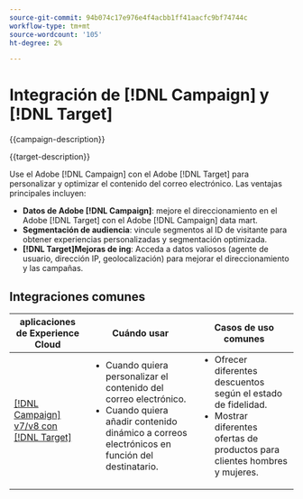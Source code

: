 ```yaml
---
source-git-commit: 94b074c17e976e4f4acbb1ff41aacfc9bf74744c
workflow-type: tm+mt
source-wordcount: '105'
ht-degree: 2%

---
```



# Integración de [!DNL Campaign] y [!DNL Target]

{{campaign-description}}

{{target-description}}

Use el Adobe [!DNL Campaign] con el Adobe [!DNL Target] para personalizar y optimizar el contenido del correo electrónico. Las ventajas principales incluyen:

+ **Datos de Adobe [!DNL Campaign]**: mejore el direccionamiento en el Adobe [!DNL Target] con el Adobe [!DNL Campaign] data mart.
+ **Segmentación de audiencia**: vincule segmentos al ID de visitante para obtener experiencias personalizadas y segmentación optimizada.
+ **[!DNL Target]Mejoras de ing**: Acceda a datos valiosos (agente de usuario, dirección IP, geolocalización) para mejorar el direccionamiento y las campañas.

## Integraciones comunes

<table>
    <thead>
        <tr>
            <th>aplicaciones de Experience Cloud</th>
            <th>Cuándo usar</th>
            <th>Casos de uso comunes</th>
        </tr>
    </thead>
    <tbody>
        <tr>
            <td><a href="https://experienceleague.adobe.com/docs/campaign-classic-learn/tutorials/integrating/target-integration.html?lang=es" target="_blank" rel="noreferrer">[!DNL Campaign] v7/v8 con [!DNL Target]</a></td>
            <td>
                <ul style="margin-top: 0;">
                    <li>Cuando quiera personalizar el contenido del correo electrónico.</li>
                    <li>Cuando quiera añadir contenido dinámico a correos electrónicos en función del destinatario.</li>
                </ul>
            </td>
            <td>
              <ul style="margin-top: 0;">
                <li>Ofrecer diferentes descuentos según el estado de fidelidad. </li>
                <li>Mostrar diferentes ofertas de productos para clientes hombres y mujeres.
              </ul>
            </td>
        </tr>     
    </tbody>          
</table>

